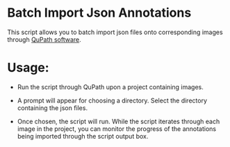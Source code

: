 Batch Import Json Annotations
=============================
This script allows you to batch import json files onto corresponding images through [QuPath software](https://qupath.github.io/).

Usage:
======

* Run the script through QuPath upon a project containing images.

* A prompt will appear for choosing a directory. Select the directory containing the json files.

* Once chosen, the script will run. 
While the script iterates through each image in the project, you can monitor the progress of the annotations being imported through the script output box.
